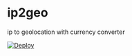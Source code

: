 # ip2geo

ip to geolocation with currency converter



[![Deploy](https://www.herokucdn.com/deploy/button.svg)](https://heroku.com/deploy)

